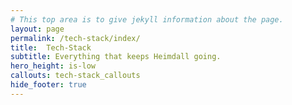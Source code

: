 ```yaml
---
# This top area is to give jekyll information about the page.
layout: page
permalink: /tech-stack/index/
title:  Tech-Stack
subtitle: Everything that keeps Heimdall going.
hero_height: is-low
callouts: tech-stack_callouts
hide_footer: true
---
```


